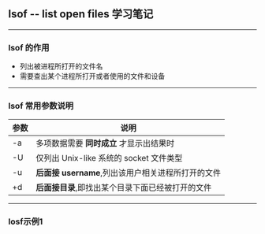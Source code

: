 ## lsof -- list open files 学习笔记
***
### lsof 的作用
- 列出被进程所打开的文件名
- 需要查出某个进程所打开或者使用的文件和设备
***
### lsof 常用参数说明
| 参数           | 说明 |
| ------        | ------ |
| -a         | 多项数据需要 **同时成立** 才显示出结果时|
| -U      | 仅列出 Unix-like 系统的 socket 文件类型 |
| -u | **后面接 username**,列出该用户相关进程所打开的文件 |
| +d        | **后面接目录**,即找出某个目录下面已经被打开的文件 |
***
### losf示例1